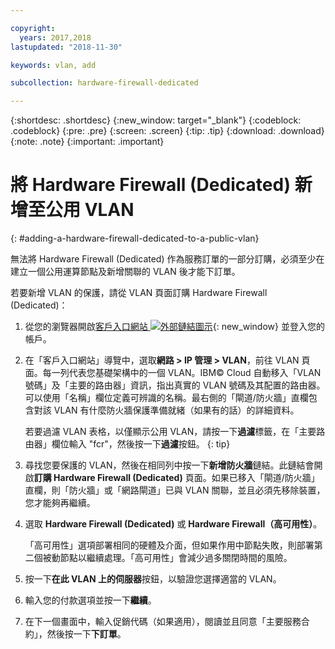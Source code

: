 ```yaml
---

copyright:
  years: 2017,2018
lastupdated: "2018-11-30"

keywords: vlan, add

subcollection: hardware-firewall-dedicated

---
```


{:shortdesc: .shortdesc}
{:new_window: target="_blank"}
{:codeblock: .codeblock}
{:pre: .pre}
{:screen: .screen}
{:tip: .tip}
{:download: .download}
{:note: .note}
{:important: .important}

# 將 Hardware Firewall (Dedicated) 新增至公用 VLAN
{: #adding-a-hardware-firewall-dedicated-to-a-public-vlan}

無法將 Hardware Firewall (Dedicated) 作為服務訂單的一部分訂購，必須至少在建立一個公用運算節點及新增關聯的 VLAN 後才能下訂單。

若要新增 VLAN 的保護，請從 VLAN 頁面訂購 Hardware Firewall (Dedicated)：

1. 從您的瀏覽器開啟[客戶入口網站 ![外部鏈結圖示](../../icons/launch-glyph.svg "外部鏈結圖示")](https://control.softlayer.com/){: new_window} 並登入您的帳戶。
2. 在「客戶入口網站」導覽中，選取**網路 > IP 管理 > VLAN**，前往 VLAN 頁面。每一列代表您基礎架構中的一個 VLAN。IBM© Cloud 自動移入「VLAN 號碼」及「主要的路由器」資訊，指出真實的 VLAN 號碼及其配置的路由器。可以使用「名稱」欄位定義可辨識的名稱。最右側的「閘道/防火牆」直欄包含對該 VLAN 有什麼防火牆保護準備就緒（如果有的話）的詳細資料。

	若要過濾 VLAN 表格，以僅顯示公用 VLAN，請按一下**過濾**標籤，在「主要路由器」欄位輸入 "fcr"，然後按一下**過濾**按鈕。
  {: tip}
  
3. 尋找您要保護的 VLAN，然後在相同列中按一下**新增防火牆**鏈結。此鏈結會開啟**訂購 Hardware Firewall (Dedicated)** 頁面。如果已移入「閘道/防火牆」直欄，則「防火牆」或「網路閘道」已與 VLAN 關聯，並且必須先移除裝置，您才能夠再繼續。
4. 選取 **Hardware Firewall (Dedicated)** 或 **Hardware Firewall（高可用性）**。

	「高可用性」選項部署相同的硬體及介面，但如果作用中節點失敗，則部署第二個被動節點以繼續處理。「高可用性」會減少過多關閉時間的風險。

5. 按一下**在此 VLAN 上的伺服器**按鈕，以驗證您選擇適當的 VLAN。
6. 輸入您的付款選項並按一下**繼續**。
7. 在下一個畫面中，輸入促銷代碼（如果適用），閱讀並且同意「主要服務合約」，然後按一下**下訂單**。
